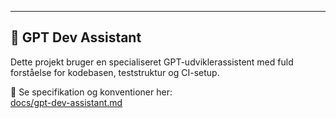 ---

## 🧠 GPT Dev Assistant

Dette projekt bruger en specialiseret GPT-udviklerassistent med fuld forståelse for kodebasen, teststruktur og CI-setup.

📄 Se specifikation og konventioner her:  
[docs/gpt-dev-assistant.md](./docs/gpt-dev-assistant.md)
